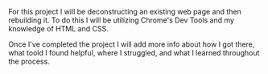 For this project I will be deconstructing an existing web page and then rebuilding it. To do this I will be utilizing Chrome's Dev Tools and my knowledge of HTML and CSS.

Once I've completed the project I will add more info about how I got there, what toold I found helpful, where I struggled, and what I learned throughout the process.